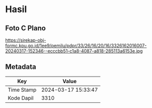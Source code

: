 # Hasil

## Foto C Plano

https://sirekap-obj-formc.kpu.go.id/1ee9/pemilu/pdpr/33/26/16/20/16/3326162016007-20240317-152346--ecccbb51-c1a8-4087-a818-285113a6153e.jpg


## Metadata

| Key        | Value               |
| ---------- | ------------------- |
| Time Stamp | 2024-03-17 15:33:47 |
| Kode Dapil | 3310                |



